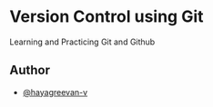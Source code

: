 # Version Control using Git

Learning and Practicing Git and Github

## Author
- [@hayagreevan-v](https://github.com/hayagreevan-v)